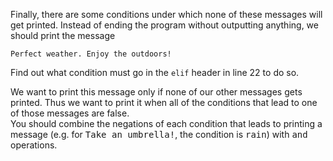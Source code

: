 Finally, there are some conditions under which none of these messages will get printed. Instead of ending the program without outputting anything, we should print the message

```text
Perfect weather. Enjoy the outdoors!
```

Find out what condition must go in the `elif` header in line 22 to do so.

<div class="hint">
  We want to print this message only if none of our other messages gets printed. Thus we want to print it when all of the conditions that lead to one of those messages are false.
</div>

<div class="hint">
  You should combine the negations of each condition that leads to printing a message (e.g. for <pre style="display: inline">Take an umbrella!</pre>, the condition is <pre style="display: inline">rain</pre>) with <pre style="display: inline">and</pre> operations.
</div>
